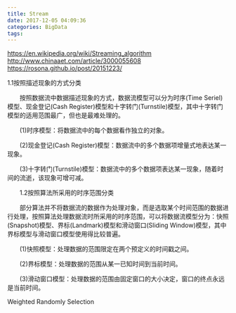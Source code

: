 ```yaml
---
title: Stream
date: 2017-12-05 04:09:36
categories: BigData
tags:
---
```


https://en.wikipedia.org/wiki/Streaming_algorithm
http://www.chinaaet.com/article/3000055608
https://rosona.github.io/post/20151223/

1.1按照描述现象的方式分类

　　按照数据流中数据描述现象的方式，数据流模型可以分为时序(Time Seriel)模型、现金登记(Cash Register)模型和十字转门(Turnstile)模型，其中十字转门模型的适用范围最广，但也是最难处理的。

　　(1)时序模型：将数据流中的每个数据看作独立的对象。

　　(2)现金登记(Cash Register)模型：数据流中的多个数据项增量式地表达某一现象。

　　(3)十字转门(Turnstile)模型：数据流中的多个数据项表达某一现象，随着时间的流逝，该现象可增可减。

　　1.2按照算法所采用的时序范围分类

　　部分算法并不将数据流的数据作为处理对象，而是选取某个时间范围的数据进行处理，按照算法处理数据流时所采用的时序范围，可以将数据流模型分为：快照(Snapshot)模型、界标(Landmark)模型和滑动窗口(Sliding Window)模型，其中界标模型与滑动窗口模型使用得比较普遍。

　　(1)快照模型：处理数据的范围限定在两个预定义的时间戳之间。

　　(2)界标模型：处理数据的范围从某一已知时间到当前时间。

　　(3)滑动窗口模型：处理数据的范围由固定窗口的大小决定，窗口的终点永远是当前时间。


Weighted Randomly Selection

